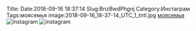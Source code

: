 Title:
Date:2018-09-16 18:37:14
Slug:BnzBwdPhgnj
Category:Инстаграм
Tags:моясемья
image:2018-09-16_18-37-14_UTC_1_tntl.jpg
[моясемья]({tag}моясемья)
![instagram]({attach}images/2018-09-16_18-37-14_UTC_1.jpg)
![instagram]({attach}images/2018-09-16_18-37-14_UTC_2.jpg)
